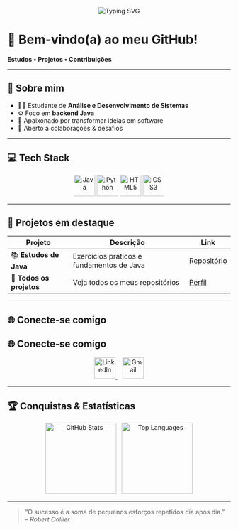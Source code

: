 <p align="center">
  <img
    src="https://readme-typing-svg.demolab.com/?font=Fira+Code&size=24&pause=1000&color=FFDD00&center=true&vCenter=true&width=700&lines=Ol%C3%A1%2C+eu+sou+o+%C3%8Dcaro+%F0%9F%91%8B;Backend+Java+%E2%9A%99%EF%B8%8F+e+apaixonado+por+tecnologia+%F0%9F%92%BB"
    alt="Typing SVG"
  />
</p>

# 🚀 Bem‑vindo(a) ao meu GitHub!  
**Estudos • Projetos • Contribuições**

---

## 👋 Sobre mim
- 🧑‍🎓 Estudante de **Análise e Desenvolvimento de Sistemas**  
- ⚙️ Foco em **backend Java**
- 🚀 Apaixonado por transformar ideias em software  
- 🤝 Aberto a colaborações & desafios  

---

## 💻 Tech Stack
<p align="center">
  <img src="https://skillicons.dev/icons?i=java"   alt="Java"   width="48"/>
  <img src="https://skillicons.dev/icons?i=python" alt="Python" width="48"/>
  <img src="https://skillicons.dev/icons?i=html"   alt="HTML5" width="48"/>
  <img src="https://skillicons.dev/icons?i=css"    alt="CSS3"  width="48"/>
</p>

---

## 🚧 Projetos em destaque
| Projeto                 | Descrição                                  | Link                                                        |
|-------------------------|--------------------------------------------|-------------------------------------------------------------|
| 📚 **Estudos de Java**  | Exercícios práticos e fundamentos de Java  | [Repositório](https://github.com/IcaroLyra/Estudos-De-Java) |
| 🔗 **Todos os projetos**| Veja todos os meus repositórios            | [Perfil](https://github.com/IcaroLyra?tab=repositories)     |

---

## 🌐 Conecte‑se comigo
## 🌐 Conecte‑se comigo
<p align="center">
  <a href="https://www.linkedin.com/in/icarolrt/" target="_blank" rel="noopener noreferrer">
    <img src="https://skillicons.dev/icons?i=linkedin" alt="LinkedIn" width="48"/>
  </a>
  &nbsp;&nbsp;
  <a href="mailto:icarolyrarangeltercio@gmail.com" target="_blank" rel="noopener noreferrer">
    <img src="https://skillicons.dev/icons?i=gmail" alt="Gmail" width="48"/>
  </a>
</p>



---

## 🏆 Conquistas & Estatísticas
<p align="center">
  <img
    src="https://github-readme-stats.vercel.app/api?username=IcaroLyra&show_icons=true&theme=dark&hide_border=true&include_all_commits=true&count_private=true"
    height="160" alt="GitHub Stats"
  />
  &nbsp;
  <img
    src="https://github-readme-stats.vercel.app/api/top-langs/?username=IcaroLyra&layout=compact&theme=dark&hide_border=true"
    height="160" alt="Top Languages"
  />
</p>

---

> “O sucesso é a soma de pequenos esforços repetidos dia após dia.”  
> *– Robert Collier*
